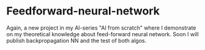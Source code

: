 # Feedforward-neural-network
Again, a new project in my AI-series "AI from scratch" where I demonstrate on my theoretical knowledge about feed-forward neural network. 
Soon I will publish backpropagation NN and the test of both algos.
